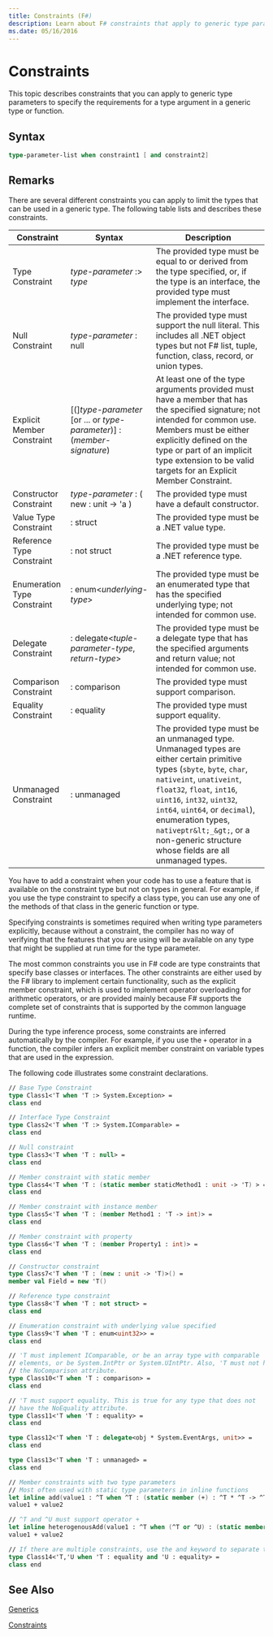```yaml
---
title: Constraints (F#)
description: Learn about F# constraints that apply to generic type parameters to specify the requirements for a type argument in a generic type or function.
ms.date: 05/16/2016
---
```

# Constraints

This topic describes constraints that you can apply to generic type parameters to specify the requirements for a type argument in a generic type or function.


## Syntax

```fsharp
type-parameter-list when constraint1 [ and constraint2]
```

## Remarks
There are several different constraints you can apply to limit the types that can be used in a generic type. The following table lists and describes these constraints.


|         Constraint          |                                  Syntax                                  |                                                                                                                                                                        Description                                                                                                                                                                         |
|-----------------------------|--------------------------------------------------------------------------|------------------------------------------------------------------------------------------------------------------------------------------------------------------------------------------------------------------------------------------------------------------------------------------------------------------------------------------------------------|
|       Type Constraint       |                      *type-parameter* :&gt; *type*                       |                                                                                                  The provided type must be equal to or derived from the type specified, or, if the type is an interface, the provided type must implement the interface.                                                                                                   |
|       Null Constraint       |                         *type-parameter* : null                          |                                                                                                   The provided type must support the null literal. This includes all .NET object types but not F# list, tuple, function, class, record, or union types.                                                                                                    |
| Explicit Member Constraint  | [(]*type-parameter* [or ... or *type-parameter*)] : (*member-signature*) |                                      At least one of the type arguments provided must have a member that has the specified signature; not intended for common use. Members must be either explicitly defined on the type or part of an implicit type extension to be valid targets for an Explicit Member Constraint.                                      |
|   Constructor Constraint    |                *type-parameter* : ( new : unit -&gt; 'a )                |                                                                                                                                                     The provided type must have a default constructor.                                                                                                                                                     |
|    Value Type Constraint    |                                 : struct                                 |                                                                                                                                                        The provided type must be a .NET value type.                                                                                                                                                        |
|  Reference Type Constraint  |                               : not struct                               |                                                                                                                                                      The provided type must be a .NET reference type.                                                                                                                                                      |
| Enumeration Type Constraint |                     : enum&lt;*underlying-type*&gt;                      |                                                                                                                     The provided type must be an enumerated type that has the specified underlying type; not intended for common use.                                                                                                                      |
|     Delegate Constraint     |         : delegate&lt;*tuple-parameter-type*, *return-type*&gt;          |                                                                                                                 The provided type must be a delegate type that has the specified arguments and return value; not intended for common use.                                                                                                                  |
|    Comparison Constraint    |                               : comparison                               |                                                                                                                                                         The provided type must support comparison.                                                                                                                                                         |
|     Equality Constraint     |                                : equality                                |                                                                                                                                                          The provided type must support equality.                                                                                                                                                          |
|    Unmanaged Constraint     |                               : unmanaged                                | The provided type must be an unmanaged type. Unmanaged types are either certain primitive types (`sbyte`, `byte`, `char`, `nativeint`, `unativeint`, `float32`, `float`, `int16`, `uint16`, `int32`, `uint32`, `int64`, `uint64`, or `decimal`), enumeration types, `nativeptr&lt;_&gt;`, or a non-generic structure whose fields are all unmanaged types. |

You have to add a constraint when your code has to use a feature that is available on the constraint type but not on types in general. For example, if you use the type constraint to specify a class type, you can use any one of the methods of that class in the generic function or type.

Specifying constraints is sometimes required when writing type parameters explicitly, because without a constraint, the compiler has no way of verifying that the features that you are using will be available on any type that might be supplied at run time for the type parameter.

The most common constraints you use in F# code are type constraints that specify base classes or interfaces. The other constraints are either used by the F# library to implement certain functionality, such as the explicit member constraint, which is used to implement operator overloading for arithmetic operators, or are provided mainly because F# supports the complete set of constraints that is supported by the common language runtime.

During the type inference process, some constraints are inferred automatically by the compiler. For example, if you use the `+` operator in a function, the compiler infers an explicit member constraint on variable types that are used in the expression.

The following code illustrates some constraint declarations.

```fsharp
// Base Type Constraint
type Class1<'T when 'T :> System.Exception> =
class end

// Interface Type Constraint
type Class2<'T when 'T :> System.IComparable> = 
class end

// Null constraint
type Class3<'T when 'T : null> =
class end

// Member constraint with static member
type Class4<'T when 'T : (static member staticMethod1 : unit -> 'T) > =
class end

// Member constraint with instance member
type Class5<'T when 'T : (member Method1 : 'T -> int)> =
class end

// Member constraint with property
type Class6<'T when 'T : (member Property1 : int)> =
class end

// Constructor constraint
type Class7<'T when 'T : (new : unit -> 'T)>() =
member val Field = new 'T()

// Reference type constraint
type Class8<'T when 'T : not struct> =
class end

// Enumeration constraint with underlying value specified
type Class9<'T when 'T : enum<uint32>> =
class end

// 'T must implement IComparable, or be an array type with comparable
// elements, or be System.IntPtr or System.UIntPtr. Also, 'T must not have
// the NoComparison attribute.
type Class10<'T when 'T : comparison> =
class end

// 'T must support equality. This is true for any type that does not
// have the NoEquality attribute.
type Class11<'T when 'T : equality> =
class end

type Class12<'T when 'T : delegate<obj * System.EventArgs, unit>> =
class end

type Class13<'T when 'T : unmanaged> =
class end

// Member constraints with two type parameters
// Most often used with static type parameters in inline functions
let inline add(value1 : ^T when ^T : (static member (+) : ^T * ^T -> ^T), value2: ^T) =
value1 + value2

// ^T and ^U must support operator +
let inline heterogenousAdd(value1 : ^T when (^T or ^U) : (static member (+) : ^T * ^U -> ^T), value2 : ^U) =
value1 + value2

// If there are multiple constraints, use the and keyword to separate them.
type Class14<'T,'U when 'T : equality and 'U : equality> =
class end
```

## See Also
[Generics](index.md)

[Constraints](constraints.md)
